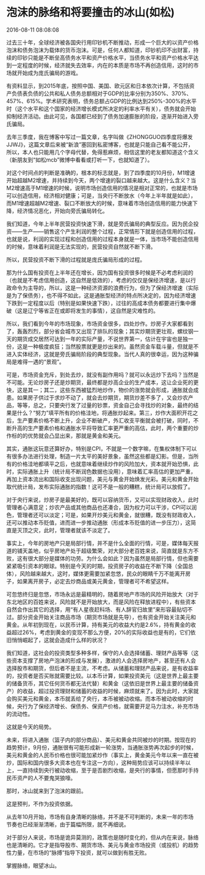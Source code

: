 # 泡沫的脉络和将要撞击的冰山(如松)

2016-08-11 08:08:08

 过去三十年，全球经济被各国央行用印钞机不断推动，形成一个巨大的以资产价格泡沫和债务泡沫为载体的货币泡沫。可是，任何人都知道，印钞机印不出财富，持续的印钞只能是不断垒高债务水平和资产价格水平，当债务水平和资产价格水平达到一定程度的时候，经济就失去效率，内在的本质是市场不再创造信用，这时的市场就开始成为庞氏骗局的游戏。


有资料显示，到2015年底，按照中国、美国、欧元区和日本依次计算，不包括资产负债表负债的公共和私人债务总额相对于GDP的比率分别为350%、370%、457%、615%。学术研究表明，债务总额占GDP的比例达到250%-300%的水平时（这个水平和这个国家的经济增长模式所决定的利率水平有关），债务就会开始抑制经济活动。由此可见，各国都已经到了债务加速膨胀的阶段，逐渐开始进入旁氏骗局。


去年三季度，我在博客中写过一篇文章，名字叫做《ZHONGGUO四季度将爆发JJWJ》，这篇文章后来被“新浪”塞回到私密博客，也就是只能自己看不能公开，所以，本人也只能用几个字母代替，免得惹麻烦，相信这里的老友都知道这个含义（新朋友到“如松mcb”微博中看看或打听一下，也就知道了）。


对这个时间点的判断是准确的，根本的标志就是，到了四季度的10月份，M1增速开始超越M2增速，并持续到今天，两个增速的裂口越来越大。这是什么含义？当M2增速高于M1增速的时候，说明市场创造信用的情况是相对正常的，也就是市场可以创造信用，经济相对健康；可是，当央行不断放水（今年上半年就是如此），而M1增速超越M2增速、裂口不断放大的时候，意味着市场创造信用的能力快速下降，经济情况恶化，开始向旁氏骗局转化。


我们知道，今年上半年民营投资快速下滑，就是旁氏骗局的典型反应。因为民企投资——生产——销售这个产生利润的整个过程，正常情形下就是创造信用的过程，也就是说，利润的实现过程和创造信用的过程本身就是一体，当市场不能创造信用的时候，意味着利润是无法实现的，民营投资自然就不断下滑。


所以，民营投资不断下滑的过程就是庞氏骗局形成的过程。


那为什么国有投资在上半年还在增长，因为国有投资很多时候是不必考虑利润的（也就是不考虑信用创造，这自然是低效的），考虑的仅仅是保经济增速，是以行政命令为主导的，所以，这是一种经济资源的浪费行为，但为了保经济增速（实际是为了保债务），也不得不如此，这是通胀型经济的特点所决定的，因为经济增速下跌到一定程度以后（特别是如果快速下跌），过往的高成本债务都要进行集中爆破（这是辽宁等省正在或即将发生的事情），这自然是灾难性的。


所以，我们看到今年的市场现象，市场资金很多，四处炒作。炒房子大家都看到了，轰轰烈烈，部分省会城市又出现了排队的现象；其实炒期货更壮观，螺纹钢一天的期货成交居然可达到一年的实际产量，不说世界第一，估计在宇宙也是独一份，这是一种极度疯狂；当然股票就更是炒出来的。虽然资金车载斗量，但就是不进入实体经济，这就是旁氏骗局阶段的典型现象。当代人真的很幸运，因为这种骗局是难得一遇的“景观”。


可是，市场资金充斥，到处去炒，就没有副作用吗？就可以永远炒下去吗？当然是不可能。无论炒房子还是炒期货，最终都是炒高企业的生产成本，这让企业死的更快，这是其一；其二，这些东西被猛烈地炒作，物价的涨势就会形成，通胀就会成患。如果房子供过于求炒不动了，就会去炒期货，期货炒差不多了，又会炒农产品，等等，总之，只要央行发了过量的钞票，资金自己会寻找炒的对象，最终的结果是什么？“努力”填平所有的价格洼地，将通胀炒起来。第三，炒作大面积开花之后，生产要素价格不断上升，企业不断破产，外汇收支平衡就会被打破，同时，不断升高的生产要素价格和通胀水平将导致汇率更严重的高估，此时，两个重要的炒作标的的优势就会凸显出来，那就是黄金和美元。


其实，通胀这玩意还算好办，特别是CPI，不就是一个数字嘛，在集权体制下可以有很多办法进行处理，制造一片太平的美好景象，虽然这些都是幻影。但是，当所有的价格洼地都填平之后，也就意味着继续炒作的风险加大，资本就开始恐惧，此时，实际通胀上升（统计局不断润色数据也没用），意味着汇率高估的更加严重，再加上资本流出和国际收支出现问题，美元与黄金开始焕发光彩。美元和黄金开始取代统计局，发布实际通胀的指数！这可不是一般的糟糕，统计局可以放假了。


对于央行来说，炒房子是最美好的，既可以容纳货币，又可以实现财政收入，此时管理者心满意足；炒农产品或其他商品也还凑合，因为权力可以干涉，CPI可以润色，管理者还可以淡定；可是，如果开炒美元和黄金，就很糟，既没有财政收入，还可以推动本币贬值，进而进一步推动通胀（形成本币贬值的进一步压力），这简直是灭顶之灾，此时，管理者就该不淡定了。


事实上，今年的房地产只是局部行情，并不是什么全面的行情，可是，媒体每天报道的铺天盖地，似乎房地产处于超级繁荣，对大部分老百姓来说，简直就是东方不败，这有很大部分是媒体的功劳。为什么会如此？因为虽然是局部行情，但也需要紧紧吸引资本的眼球。特别是今天的时期，投资房子的收益在不断下降（全国总体），风险越来越大，这时，媒体更需要加紧忽悠，民众的眼睛千万不能离开房子，如果离开房子，必定去炒商品或美元黄金，管理者可不希望这样。


可忽悠终归是忽悠，市场永远是最精明的，随着房地产市场的风险开始放大（对于东北地区的百姓来说，风险就不是开始放大，而是风险在释放进程中），有些资本自然会作出其它的选择，用“有人星夜赶科场、有人辞官归故里”来形容最贴切不过。部分资金开始关注商品市场（期货市场就是先导），也有资金开始关注美元和黄金。从年初到现在，以民币计算，持有美元的收益大约是2.6%，持有黄金的收益超过26%，考虑到黄金的变现不那么方便，20%的实际收益也是有的，它们依旧悄悄崛起了，这就会造成什么样的状况？


我们知道，这社会的投资类型多种多样，保守的人会选择储蓄、理财产品等等（这些资本支撑了房地产泡沫的形成与发展），激进的人会选择房地产，甚至还有人会选择股市和期货，但后者不是主流，不考虑。从储蓄和理财产品来说，是有收益率的，投资者是否买账就需要比较。以本币计算，如果投资美元（这是世界上最主要的储备货币，其它任何货币都无法代替）和黄金（这依旧是世界上最主要的储备资产）的收益，超过投资理财和储蓄的收益的时候，麻烦就来了。因为此时，大家就会购买美元和黄金，本币就丢给了央行，本币被被动收缩。而本币被动收缩的时候，央行为了保经济增长、保债务、保资产价格，就需要开足马力注水，补充市场的流动性。


这就是今天的局势。


未来，将进入通胀（篮子内的部分商品）、美元和黄金共同被炒的时期。按现在的趋势预计，9月份，通胀很有可能形成新一轮涨势，当通胀涨势再次起步的时候，美元和黄金的人民币价格也很可能加紧炒作（事实上，黄金美元今年以来一直在被炒，国际和国内很多大资本也在专注这一方向），这种局势应该可以持续半年以上，一直持续到央行被动收缩，至于是否剧烈收缩，是央行的事情，但愿那时手持民币资产的人不要鬼哭狼嚎。


那时，冰山就来到了泡沫的跟前。


这是预判，不作为投资依据。


从去年10月开始，市场有自身清晰的脉络，并不是不可判断的，未来一年的市场节奏也已经渐渐清晰，由于篇幅所限，就不再细说。


对于部分人来说，市场是诡异莫测的，政策也是随时变化的，但从内在来说，脉络也是清晰的。它才是指导股市、期货市场、美元与黄金市场投资（或投机）的趋势性力量，在市场的“脉搏”指导下投资，就可以做到有胜无败。


掌握脉络，眼望冰山。
